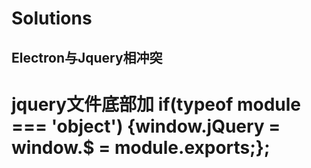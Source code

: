 # Solutions

## Electron与Jquery相冲突

# jquery文件底部加 if(typeof module === 'object') {window.jQuery = window.$ = module.exports;};
